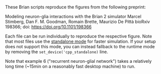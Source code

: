 These Brian scripts reproduce the figures from the following preprint:

Modeling neuron-glia interactions with the Brian 2 simulator
Marcel Stimberg, Dan F. M. Goodman, Romain Brette, Maurizio De Pittà
bioRxiv 198366; doi: https://doi.org/10.1101/198366

Each file can be run individually to reproduce the respective figure. Note that
most files use the [standalone mode](http://brian2.readthedocs.io/en/stable/user/computation.html#standalone-code-generation)
for faster simulation. If your setup does not support this mode, you can instead
fallback to the runtime mode by removing the `set_device('cpp_standalone)` line.

Note that example 6 ("recurrent neuron-glial network") takes a relatively long
time (~15min on a reasonably fast desktop machine) to run.
